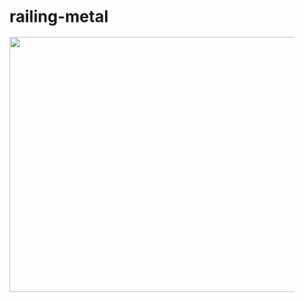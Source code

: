 # railing-metal

<img src="https://github.com/mesutsala/grasshopper-3D/blob/main/dome-nodes/dome-nodes.jpg" width="700" height="450">
